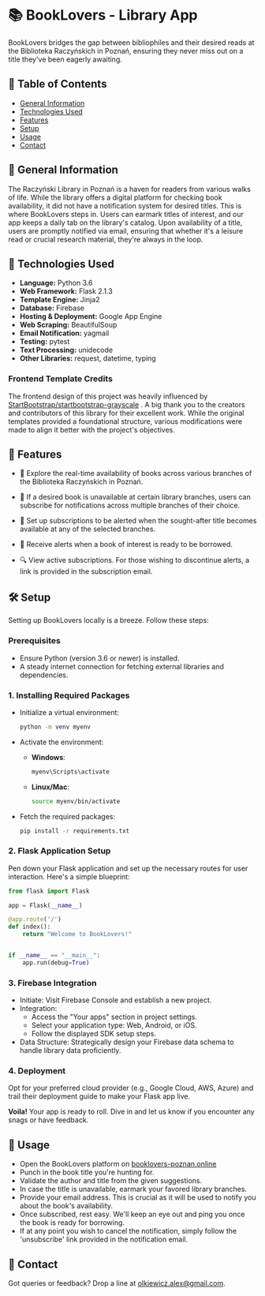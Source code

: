 # 📚 BookLovers - Library App
BookLovers bridges the gap between bibliophiles and their desired reads at the Biblioteka Raczyńskich in Poznań, ensuring they never miss out on a title they've been eagerly awaiting.

## 📌 Table of Contents
- [General Information](#general-information)
- [Technologies Used](#technologies-used)
- [Features](#features)
- [Setup](#setup)
- [Usage](#usage)
- [Contact](#contact)
<!-- - [License](#license) -->

## 📔 General Information
The Raczyński Library in Poznań is a haven for readers from various walks of life. While the library offers a digital platform for checking book availability, it did not have a notification system for desired titles. This is where BookLovers steps in. Users can earmark titles of interest, and our app keeps a daily tab on the library's catalog. Upon availability of a title, users are promptly notified via email, ensuring that whether it's a leisure read or crucial research material, they're always in the loop.

## 💼 Technologies Used
- **Language:** Python 3.6
- **Web Framework:** Flask 2.1.3
- **Template Engine:** Jinja2
- **Database:** Firebase
- **Hosting & Deployment:** Google App Engine
- **Web Scraping:** BeautifulSoup
- **Email Notification:** yagmail
- **Testing:** pytest
- **Text Processing:** unidecode
- **Other Libraries:** request, datetime, typing

### Frontend Template Credits
The frontend design of this project was heavily influenced by [StartBootstrap/startbootstrap-grayscale](https://github.com/StartBootstrap/startbootstrap-grayscale) . A big thank you to the creators and contributors of this library for their excellent work. While the original templates provided a foundational structure, various modifications were made to align it better with the project's objectives.

## 🌟 Features
- 📖 Explore the real-time availability of books across various branches of the Biblioteka Raczyńskich in Poznań.

- 🚫 If a desired book is unavailable at certain library branches, users can subscribe for notifications across multiple branches of their choice.

- 📌 Set up subscriptions to be alerted when the sought-after title becomes available at any of the selected branches.

- 📧 Receive alerts when a book of interest is ready to be borrowed.

- 🔍 View active subscriptions. For those wishing to discontinue alerts, a link is provided in the subscription email.
  
## 🛠️ Setup
Setting up BookLovers locally is a breeze. Follow these steps:

### Prerequisites
- Ensure Python (version 3.6 or newer) is installed.
- A steady internet connection for fetching external libraries and dependencies.

### 1. **Installing Required Packages**
   - Initialize a virtual environment:
     ```bash
     python -m venv myenv
     ```

   - Activate the environment:
     - **Windows**:
       ```bash
       myenv\Scripts\activate
       ```

     - **Linux/Mac**:
       ```bash
       source myenv/bin/activate
       ```

   - Fetch the required packages:
     ```bash
     pip install -r requirements.txt
     ```

### 2. **Flask Application Setup**
   Pen down your Flask application and set up the necessary routes for user interaction. Here's a simple blueprint:

   ```python
   from flask import Flask

   app = Flask(__name__)

   @app.route('/')
   def index():
       return "Welcome to BookLovers!"


   if __name__ == "__main__":
       app.run(debug=True)
```
### 3. **Firebase Integration**

- Initiate: Visit Firebase Console and establish a new project.
- Integration:
   - Access the "Your apps" section in project settings.
   - Select your application type: Web, Android, or iOS.
   - Follow the displayed SDK setup steps.
- Data Structure: Strategically design your Firebase data schema to handle library data proficiently.

### 4. **Deployment**
Opt for your preferred cloud provider (e.g., Google Cloud, AWS, Azure) and trail their deployment guide to make your Flask app live.

**Voila!** Your app is ready to roll. Dive in and let us know if you encounter any snags or have feedback.

## 🚀 **Usage**
- Open the BookLovers platform on [booklovers-poznan.online](https://book-lovers-382216.lm.r.appspot.com)
- Punch in the book title you're hunting for.
- Validate the author and title from the given suggestions.
- In case the title is unavailable, earmark your favored library branches.
- Provide your email address. This is crucial as it will be used to notify you about the book's availability.
- Once subscribed, rest easy. We'll keep an eye out and ping you once the book is ready for borrowing.
- If at any point you wish to cancel the notification, simply follow the 'unsubscribe' link provided in the notification email.

## 💌 **Contact**
Got queries or feedback? Drop a line at [olkiewicz.alex@gmail.com](mailto:olkiewicz.alex@gmail.com).
